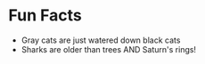 # Fun Facts
- Gray cats are just watered down black cats
- Sharks are older than trees AND Saturn's rings!